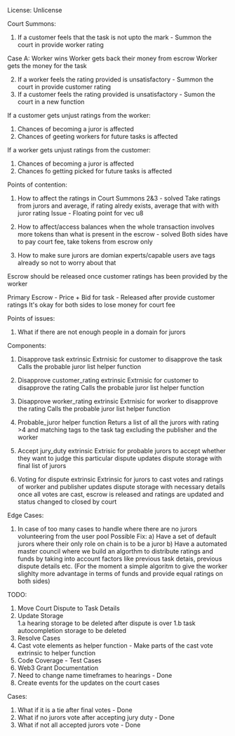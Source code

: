 License: Unlicense

Court Summons:
1. If a customer feels that the task is not upto the mark - Summon the court in provide worker rating

Case A: Worker wins 
Worker gets back their money from escrow 
Worker gets the money for the task 

2. If a worker feels the rating provided is unsatisfactory - Summon the court in provide customer rating
3. If a customer feels the rating provided is unsatisfactory - Sumon the court in a new function

<!-- -> Ratings is provided more importance than tokens because ratings affect other oppotunities as well in the long terms
For increase in rating -> (% above mjority * 0.5) + actual rating received
No deductions in rating for the losing side as of now -->

If a customer gets unjust ratings from the worker:
1. Chances of becoming a juror is affected
2. Chances of geeting workers for future tasks is affected

If a worker gets unjust ratings from the customer:
1. Chances of becoming a juror is affected
2. Chances fo getting picked for future tasks is affected


Points of contention:
1. How to affect the ratings in Court Summons 2&3 - solved
   Take ratings from jurors and average, if rating alredy exists, average that with with juror rating
   Issue -  Floating point for vec u8

2. How to affect/access balances when the whole transaction involves more tokens than what is present in the escrow - solved
   Both sides have to pay court fee, take tokens from escrow only
   

3. How to make sure jurors are domian experts/capable 
   users ave tags already so not to worry about that

Escrow should be released once customer ratings has been provided by the worker

Primary Escrow  - Price  + Bid for task - Released after provide customer ratings
It's okay for both sides to lose money for court fee

<!-- Not necessary
Secondary Escrow  - Court fee from publisher + Court fee from worker - Released after customer accepts provided rating

Single escrow 
Price + Bid money - 100 + 100 units -->

Points of issues:
1. What if there are not enough people in a domain for jurors

Components:

1. Disapprove task extrinsic
Extrnisic for customer to disapprove the task 
Calls the probable juror list helper function

2. Disapprove customer_rating extrinsic 
Extrnisic for customer to disapprove the rating
Calls the probable juror list helper function

3. Disapprove  worker_rating extrinsic 
Extrnisic for worker to disapprove the rating
Calls the probable juror list helper function

4. Probable_juror helper function
Returs a list of all the jurors with rating >4 and matching tags to the task tag excluding the publisher and the worker

5. Accept jury_duty extrinsic 
Extrisic for probable jurors to accept whether they want to judge this particular dispute
updates dispute storage with final list of jurors

6. Voting for dispute extrinsic 
Extrinsic for jurors to cast votes and ratings of worker and publisher
updates dispute storage with necessary details
once all votes are cast, escrow is released and ratings are updated and status changed to closed by court


Edge Cases:
1. In case of too many cases to handle where there are no jurors volunteering from the user pool
Possible Fix: 
a) Have a set of default jurors where their only role on chain is to be a juror 
b) Have a automated master council where we build an algorthm to distribute ratings and funds by taking into account factors like previous task detais, previous dispute details etc.
(For the moment a simple algoritm to give the worker slighlty more advantage in terms of funds and provide equal ratings on both sides)


TODO:
1. Move Court Dispute to Task Details
2. Update Storage  
   1.a hearing storage to be deleted after dispute is over 
   1.b task autocompletion storage to be deleted
3. Resolve Cases
4. Cast vote elements as  helper function - Make parts of the cast vote extrinsic to helper function
5. Code Coverage - Test Cases
6. Web3 Grant Documentation
7. Need to change name timeframes to hearings - Done
8. Create events for the updates on the court cases

Cases:
1. What if it is a tie after final votes - Done
2. What if no jurors vote after accepting jury duty - Done
3. What if not all accepted jurors vote - Done







